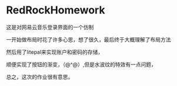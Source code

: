 # RedRockHomework
这是对网易云音乐登录界面的一个仿制

一开始做布局时花了许多心思，想了很久，最后终于大概理解了布局方法

然后用了litepal来实现账户和密码的存储，

顺便实现了按钮的渐变，（@^@）,但是水波纹的特效有一点问题，

总之，这次的作业很有意思。
